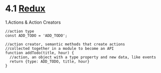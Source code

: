 # 4.1 [Redux](http://redux.js.org/)

1.Actions & Action Creators

```
//action type
const ADD_TODO = 'ADD_TODO';

//action creator, semantic methods that create actions
//collected together in a module to become an API
function addTodo(title, hour) {
  //action, an object with a type property and new data, like events
  return {type: ADD_TODO, title, hour}
}
```
